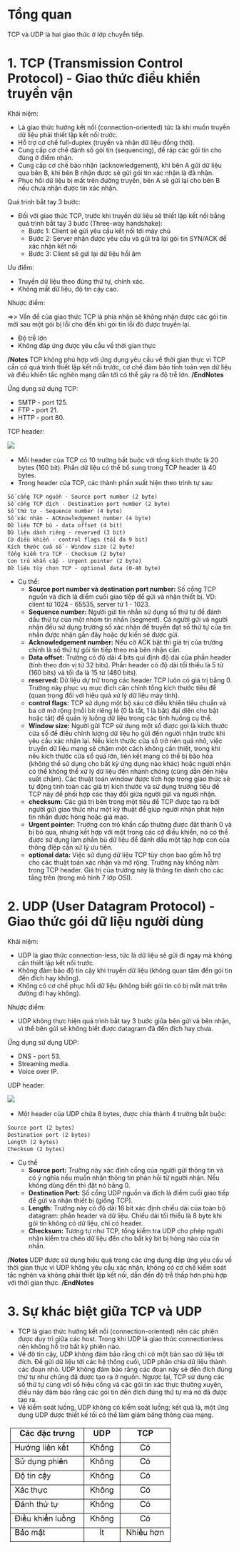 # Tổng quan
TCP và UDP là hai giao thức ở lớp chuyển tiếp.
# 1. TCP (Transmission Control Protocol) - Giao thức điều khiển truyền vận 

Khái niệm:
- Là giao thức hướng kết nối (connection-oriented) tức là khi muốn truyền dữ liệu phải thiết lập kết nối trước.
- Hỗ trợ cơ chế full-duplex (truyền và nhận dữ liệu đồng thời).
- Cung cấp cơ chế đánh số gói tin (sequencing), để ráp các gói tin cho đúng ở điểm nhận.
- Cung cấp cơ chế báo nhận (acknowledgement), khi bên A gửi dữ liệu qua bên B, khi bên B nhận được sẽ gửi gói tin xác nhận là đã nhận. 
- Phục hồi dữ liệu bị mất trên đường truyền, bên A sẽ gửi lại cho bên B nếu chưa nhận được tin xác nhận.

Quá trình bắt tay 3 bước:
- Đối với giao thức TCP, trước khi truyền dữ liệu sẽ thiết lập kết nối bằng quá trình bắt tay 3 bước (Three-way handshake):
  - Bước 1: Client sẽ gửi yêu cầu kết nối tới máy chủ
  - Bước 2: Server nhận được yêu cầu và gửi trả lại gói tin SYN/ACK để xác nhận kết nối
  - Bước 3: Client sẽ gửi lại dữ liệu hồi âm

Ưu điểm:
- Truyền dữ liệu theo đúng thứ tự, chính xác.
- Không mất dữ liệu, độ tin cậy cao.

Nhược điểm:

=>> Vấn đề của giao thức TCP là phía nhận sẽ không nhận được các gói tin mới sau một gói bị lỗi cho đến khi gói tin lỗi đó được truyền lại. 
- Độ trễ lớn
- Không đáp ứng được yêu cầu về thời gian thực

**/Notes**
TCP không phù hợp với ứng dụng yêu cầu về thời gian thực vì TCP cần có quá trình thiết lập kết nối trước, cơ chế đảm bảo tính toàn vẹn dữ liệu và điều khiển tắc nghẽn mạng dẫn tới có thể gây ra độ trễ lớn.
**/EndNotes**

Ứng dụng sử dụng TCP:
- SMTP - port 125.
- FTP - port 21.
- HTTP - port 80.

TCP header:

![](../imgs/TCP%20HEADER.png)

- Mỗi header của TCP có 10 trường bắt buộc với tổng kích thước là 20 bytes (160 bit). Phần dữ liệu có thể bổ sung trong TCP header là 40 bytes.
- Trong header của TCP, các thành phần xuất hiện theo trình tự sau:
```
Số cổng TCP nguồn - Source port number (2 byte)
Số cổng TCP đích - Destination port number (2 byte)
Số thứ tự - Sequence number (4 byte)
Số xác nhận - ACKnowledgement number (4 byte)
Dữ liệu TCP bù - data offset (4 bit)
Dữ liệu dành riêng - reverved (3 bit)
Cờ điều khiển - control flags (tối đa 9 bit)
Kích thước cửa sổ - Window size (2 byte)
Tổng kiểm tra TCP - Checksum (2 byte)
Con trỏ khẩn cấp - Urgent pointer (2 byte)
Dữ liệu tùy chọn TCP - optional data (0-40 byte)
```
- Cụ thể:
   - **Source port number và destination port number:** Số cổng TCP nguồn và đích là điểm cuối giao tiếp để gửi và nhận thiết bị. VD: client từ 1024 - 65535, server từ 1 - 1023.
   - **Sequence number:** Người gửi tin nhắn sử dụng số thứ tự để đánh dấu thứ tự của một nhóm tin nhắn (segment). Cả người gửi và người nhận đều sử dụng trường số xác nhận để truyền đạt số thứ tự của tin nhắn được nhận gần đây hoặc dự kiến sẽ được gửi.
   - **Acknowledgement number:** Nếu cờ ACK bật thì giá trị của trường chính là số thứ tự gói tin tiếp theo mà bên nhận cần.
   - **Data offset:** Trường có độ dài 4 bits qui định độ dài của phần header (tính theo đơn vị từ 32 bits). Phần header có độ dài tối thiểu là 5 từ (160 bits) và tối đa là 15 từ (480 bits).
   - **reserved:** Dữ liệu dự trữ trong các header TCP luôn có giá trị bằng 0. Trường này phục vụ mục đích căn chỉnh tổng kích thước tiêu đề (quan trọng đối với hiệu quả xử lý dữ liệu máy tính).
   - **control flags:** TCP sử dụng một bộ sáu cờ điều khiển tiêu chuẩn và ba cờ mở rộng (mỗi bit riêng lẻ (0 là tắt, 1 là bật) đại diện cho bật hoặc tắt) để quản lý luồng dữ liệu trong các tình huống cụ thể.
   - **Window size:** Người gửi TCP sử dụng một số được gọi là kích thước cửa sổ để điều chỉnh lượng dữ liệu họ gửi đến người nhận trước khi yêu cầu xác nhận lại. Nếu kích thước cửa sổ trở nên quá nhỏ, việc truyền dữ liệu mạng sẽ chậm một cách không cần thiết, trong khi nếu kích thước cửa sổ quá lớn, liên kết mạng có thể bị bão hòa (không thể sử dụng cho bất kỳ ứng dụng nào khác) hoặc người nhận có thể không thể xử lý dữ liệu đến nhanh chóng (cũng dẫn đến hiệu suất chậm). Các thuật toán window được tích hợp trong giao thức sẽ tự động tính toán các giá trị kích thước và sử dụng trường tiêu đề TCP này để phối hợp các thay đổi giữa người gửi và người nhận.
   - **checksum:** Các giá trị bên trong một tiêu đề TCP được tạo ra bởi người gửi giao thức như một kỹ thuật để giúp người nhận phát hiện tin nhắn được hỏng hoặc giả mạo.
   - **Urgent pointer:** Trường con trỏ khẩn cấp thường được đặt thành 0 và bị bỏ qua, nhưng kết hợp với một trong các cờ điều khiển, nó có thể được sử dụng làm phần bù dữ liệu để đánh dấu một tập hợp con của thông điệp cần xử lý ưu tiên.
   - **optional data:** Việc sử dụng dữ liệu TCP tùy chọn bao gồm hỗ trợ cho các thuật toán xác nhận và mở rộng. Trường này không nằm trong TCP header. Giá trị của trường này là thông tin dành cho các tầng trên (trong mô hình 7 lớp OSI).




# 2. UDP (User Datagram Protocol) - Giao thức gói dữ liệu người dùng

Khái niệm: 
- UDP là giao thức connection-less, tức là dữ liệu sẽ gửi đi ngay mà không cần thiết lập kết nối trước.
- Không đảm bảo độ tin cậy khi truyền dữ liệu (không quan tâm đến gói tin đến đích hay không).
- Không có cơ chế phục hồi dữ liệu (không biết gói tin có bị mất mát trên đường đi hay không).

Nhược điểm:
- UDP không thực hiện quá trình bắt tay 3 bước giữa bên gửi và bên nhận, vì thế bên gửi sẽ không biết được datagram đã đến đích hay chưa. 

Ứng dụng sử dụng UDP:
- DNS - port 53.
- Streaming media.
- Voice over IP.

UDP header:

![](../imgs/UDP%20Header.png)

- Một header của UDP chứa 8 bytes, được chia thành 4 trường bắt buộc:
```
Source port (2 bytes)
Destination port (2 bytes)
Length (2 bytes)
Checksum (2 bytes)
```
- Cụ thể
  - **Source port:** Trường này xác định cổng của người gửi thông tin và có ý nghĩa nếu muốn nhận thông tin phản hồi từ người nhận. Nếu không dùng đến thì đặt nó bằng 0.
  - **Destination Port:** Số cổng UDP nguồn và đích là điểm cuối giao tiếp để gửi và nhận thiết bị (giống TCP).
  - **Length:** Trường này có độ dài 16 bit xác định chiều dài của toàn bộ datagram: phần header và dữ liệu. Chiều dài tối thiểu là 8 byte khi gói tin không có dữ liệu, chỉ có header.
  - **Checksum:** Tương tự như TCP, tổng kiểm tra UDP cho phép người nhận kiểm tra chéo dữ liệu đến cho bất kỳ bit bị hỏng nào của tin nhắn.

**/Notes**
UDP được sử dụng hiệu quả trong các ứng dụng đáp ứng yêu cầu về thời gian thực vì UDP không yêu cầu xác nhận, không có cơ chế kiểm soát tắc nghẽn và không phải thiết lập kết nối, dẫn đến độ trễ thấp hơn phù hợp với thời gian thực.
**/EndNotes**
# 3. Sự khác biệt giữa TCP và UDP
- TCP là giao thức hướng kết nối (connection-oriented) nên các phiên được duy trì giữa các host. Trong khi UDP là giao thức connectionless nên không hỗ trợ bất kỳ phiên nào.
- Về độ tin cậy, UDP không đảm bảo rằng chỉ có một bản sao dữ liệu tới đích. Để gửi dữ liệu tới các hệ thống cuối, UDP phân chia dữ liệu thành các đoạn nhỏ. UDP không đảm bảo rằng các đoạn này sẽ đến đích đúng thứ tự như chúng đã được tạo ra ở nguồn. Ngược lại, TCP sử dụng các số thứ tự cùng với số hiệu cổng và các gói tin xác thực thường xuyên, điều này đảm bảo rằng các gói tin đến đích đúng thứ tự mà nó đã được tạo ra.
- Về kiểm soát luồng, UDP không có kiểm soát luồng; kết quả là, một ứng dụng UDP được thiết kế tồi có thể làm giảm băng thông của mạng.

![](../imgs/So%20sánh%20TCP%20và%20UDP.png)
